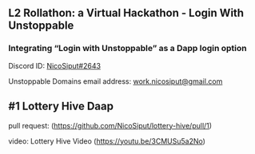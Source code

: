 ## L2 Rollathon: a Virtual Hackathon - Login With Unstoppable
### Integrating “Login with Unstoppable” as a Dapp login option

Discord ID: [NicoSiput#2643](https://discordapp.com/users/524064020437925888)

Unstoppable Domains email address: work.nicosiput@gmail.com

## #1 Lottery Hive Daap
pull request: (https://github.com/NicoSiput/lottery-hive/pull/1)

video: Lottery Hive Video (https://youtu.be/3CMUSu5a2No)

